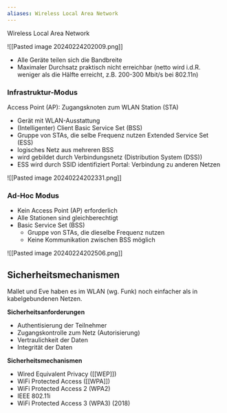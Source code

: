 ```yaml
---
aliases: Wireless Local Area Network
---
```

Wireless Local Area Network

![[Pasted image 20240224202009.png]]

- Alle Geräte teilen sich die Bandbreite 
- Maximaler Durchsatz praktisch nicht erreichbar (netto wird i.d.R. weniger als die Hälfte erreicht, z.B. 200-300 Mbit/s bei 802.11n)

### Infrastruktur-Modus
Access Point (AP): Zugangsknoten zum WLAN
Station (STA) 
- Gerät mit WLAN-Ausstattung 
- (Intelligenter) Client 
Basic Service Set (BSS) 
- Gruppe von STAs, die selbe Frequenz nutzen 
Extended Service Set (ESS) 
- logisches Netz aus mehreren BSS 
- wird gebildet durch Verbindungsnetz (Distribution System (DSS)) 
- ESS wird durch SSID identifiziert 
Portal: Verbindung zu anderen Netzen

![[Pasted image 20240224202331.png]]

### Ad-Hoc Modus
- Kein Access Point (AP) erforderlich 
- Alle Stationen sind gleichberechtigt 
- Basic Service Set (BSS) 
	- Gruppe von STAs, die dieselbe Frequenz nutzen 
	- Keine Kommunikation zwischen BSS möglich

![[Pasted image 20240224202506.png]]

## Sicherheitsmechanismen
Mallet und Eve haben es im WLAN (wg. Funk) noch einfacher als in kabelgebundenen Netzen.

**Sicherheitsanforderungen** 
- Authentisierung der Teilnehmer 
- Zugangskontrolle zum Netz (Autorisierung) 
- Vertraulichkeit der Daten 
- Integrität der Daten 

**Sicherheitsmechanismen** 
- Wired Equivalent Privacy ([[WEP]]) 
- WiFi Protected Access ([[WPA]]) 
- WiFi Protected Access 2 (WPA2) 
- IEEE 802.11i 
- WiFi Protected Access 3 (WPA3) (2018)
